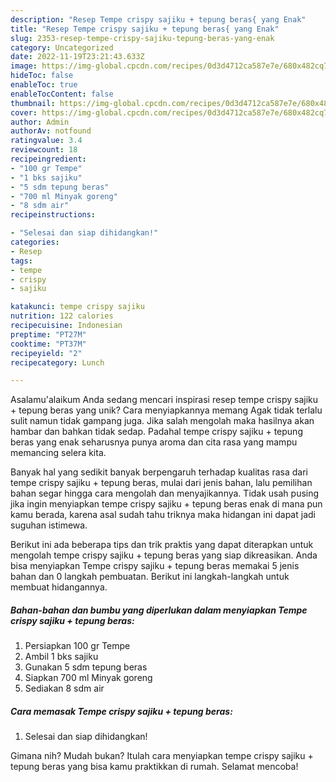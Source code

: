 ```yaml
---
description: "Resep Tempe crispy sajiku + tepung beras{ yang Enak"
title: "Resep Tempe crispy sajiku + tepung beras{ yang Enak"
slug: 2353-resep-tempe-crispy-sajiku-tepung-beras-yang-enak
category: Uncategorized
date: 2022-11-19T23:21:43.633Z
image: https://img-global.cpcdn.com/recipes/0d3d4712ca587e7e/680x482cq70/tempe-crispy-sajiku-tepung-beras-foto-resep-utama.jpg
hideToc: false
enableToc: true
enableTocContent: false
thumbnail: https://img-global.cpcdn.com/recipes/0d3d4712ca587e7e/680x482cq70/tempe-crispy-sajiku-tepung-beras-foto-resep-utama.jpg
cover: https://img-global.cpcdn.com/recipes/0d3d4712ca587e7e/680x482cq70/tempe-crispy-sajiku-tepung-beras-foto-resep-utama.jpg
author: Admin
authorAv: notfound
ratingvalue: 3.4
reviewcount: 18
recipeingredient:
- "100 gr Tempe"
- "1 bks sajiku"
- "5 sdm tepung beras"
- "700 ml Minyak goreng"
- "8 sdm air"
recipeinstructions:

- "Selesai dan siap dihidangkan!"
categories:
- Resep
tags:
- tempe
- crispy
- sajiku

katakunci: tempe crispy sajiku 
nutrition: 122 calories
recipecuisine: Indonesian
preptime: "PT27M"
cooktime: "PT37M"
recipeyield: "2"
recipecategory: Lunch

---
```



Asalamu'alaikum Anda sedang mencari inspirasi resep tempe crispy sajiku + tepung beras yang unik? Cara menyiapkannya memang Agak tidak terlalu sulit namun tidak gampang juga. Jika salah mengolah maka hasilnya akan hambar dan bahkan tidak sedap. Padahal tempe crispy sajiku + tepung beras yang enak seharusnya punya aroma dan cita rasa yang mampu memancing selera kita.




Banyak hal yang sedikit banyak berpengaruh terhadap kualitas rasa dari tempe crispy sajiku + tepung beras, mulai dari jenis bahan, lalu pemilihan bahan segar hingga cara mengolah dan menyajikannya. Tidak usah pusing jika ingin menyiapkan tempe crispy sajiku + tepung beras enak di mana pun kamu berada, karena asal sudah tahu triknya maka hidangan ini dapat jadi suguhan istimewa.


Berikut ini ada beberapa tips dan trik praktis yang dapat diterapkan untuk mengolah tempe crispy sajiku + tepung beras yang siap dikreasikan. Anda bisa menyiapkan Tempe crispy sajiku + tepung beras memakai 5 jenis bahan dan 0 langkah pembuatan. Berikut ini langkah-langkah untuk membuat hidangannya.

<!--inarticleads1-->

##### Bahan-bahan dan bumbu yang diperlukan dalam menyiapkan Tempe crispy sajiku + tepung beras:

1. Persiapkan 100 gr Tempe
1. Ambil 1 bks sajiku
1. Gunakan 5 sdm tepung beras
1. Siapkan 700 ml Minyak goreng
1. Sediakan 8 sdm air




<!--inarticleads2-->

##### Cara memasak Tempe crispy sajiku + tepung beras:


1. Selesai dan siap dihidangkan!



Gimana nih? Mudah bukan? Itulah cara menyiapkan tempe crispy sajiku + tepung beras yang bisa kamu praktikkan di rumah. Selamat mencoba!
